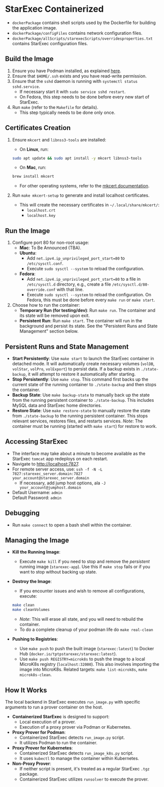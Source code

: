 # StarExec Containerized

- `dockerPackage` contains shell scripts used by the Dockerfile for building the application image.
- `dockerPackage/configFiles` contains network configuration files.
- `dockerPackage/allScripts/starexecScripts/overridesproperties.txt` contains StarExec configuration files.

## Build the Image

1. Ensure you have Podman installed, as explained [here](../README.md).
2. Ensure that `$HOME/.ssh` exists and you have read-write permission.
3. Ensure that the `sshd` daemon is running with `systemctl status sshd.service`.
    - If necessary start it with `sudo service sshd restart`.
    - On Fedora, this step needs to be done before every new start of StarExec.
4. Run `make` (refer to the `Makefile` for details).
    - This step typically needs to be done only once.

## Certificates Creation

1. Ensure `mkcert` and `libnss3-tools` are installed:

    - On **Linux**, run:

    ```bash
    sudo apt update && sudo apt install -y mkcert libnss3-tools
    ```

    - On **Mac**, run:

    ```bash
    brew install mkcert
    ```

    - For other operating systems, refer to the [mkcert documentation](https://github.com/FiloSottile/mkcert).

2. Run `make mkcert-setup` to generate and install localhost certificates.
    - This will create the necessary certificates in `~/.local/share/mkcert/`:
      - `localhost.crt`
      - `localhost.key`

## Run the Image

1. Configure port 80 for non-root usage:
   - **Mac**: To Be Announced (TBA).
   - **Ubuntu**:
      - Add `net.ipv4.ip_unprivileged_port_start=80` to `/etc/sysctl.conf`.
      - Execute `sudo sysctl --system` to reload the configuration.
   - **Fedora**:
      - Add `net.ipv4.ip_unprivileged_port_start=80` to a file in
        `/etc/sysctl.d` directory, e.g., create a file
        `/etc/sysctl.d/80-override.conf` with that line.
      - Execute `sudo sysctl --system` to reload the configuration.
      On Fedora, this must be done before every `make run` or `make start`.
2. Choose how to run the container:
    - **Temporary Run (for testing/dev)**: Run `make run`. The container and its state will be removed upon exit.
    - **Persistent Run**: Run `make start`. The container will run in the background and persist its state. See the "Persistent Runs and State Management" section below.

## Persistent Runs and State Management

- **Start Persistently**: Use `make start` to launch the StarExec container in detached mode. It will automatically create necessary volumes (`volDB`, `volStar`, `volPro`, `volExport`) to persist data. If a backup exists in `./state-backup`, it will attempt to restore it automatically after starting.
- **Stop Persistently**: Use `make stop`. This command first backs up the current state of the running container to `./state-backup` and then stops the container.
- **Backup State**: Use `make backup-state` to manually back up the state from the running persistent container to `./state-backup`. This includes MySQL data and StarExec home directories.
- **Restore State**: Use `make restore-state` to manually restore the state from `./state-backup` to the running persistent container. This stops relevant services, restores files, and restarts services. *Note*: The container must be running (started with `make start`) for restore to work.

## Accessing StarExec

- The interface may take about a minute to become available as the StarExec `tomcat` app redeploys on each restart.
- Navigate to [http://localhost:7827](http://localhost:7827).
- For remote server access, use:
  `ssh -f -N -L 7827:starexec_server.domain:7827 your_account@starexec_server.domain`
  - If necessary, add jump host options, ala `-J your_account@jumphost.domain`
- Default Username: `admin`  
  Default Password: `admin`

## Debugging

- Run `make connect` to open a bash shell within the container.

## Managing the Image

- **Kill the Running Image**:
  - Execute `make kill` if you need to stop and remove the *persistent* running image (`starexec-app`). Use this if `make stop` fails or if you want to stop without backing up state.
- **Destroy the Image**:
  - If you encounter issues and wish to remove all configurations, execute:

   ```bash
   make clean
   make cleanVolumes
   ```

  - *Note*: This will erase all state, and you will need to rebuild the container.
  - To do a complete cleanup of your podman life do `make real-clean`
- **Pushing to Registries**:
  - Use `make push` to push the built image (`starexec:latest`) to Docker Hub (`docker.io/tptpstarexec/starexec:latest`).
  - Use `make push REGISTRY=microk8s` to push the image to a local MicroK8s registry (`localhost:32000`). This also involves importing the image into MicroK8s. Related targets: `make list-microk8s`, `make microk8s-clean`.

## How It Works

The local backend in StarExec executes `run_image.py` with specific arguments to run a prover container on the host.

- **Containerized StarExec** is designed to support:
  - Local execution of a prover.
  - Execution of a proxy prover via Podman or Kubernetes.
- **Proxy Prover for Podman**:
  - Containerized StarExec detects `run_image.py` script.
  - It utilizes Podman to run the container.
- **Proxy Prover for Kubernetes**:
  - Containerized StarExec detects `run_image_k8s.py` script.
  - It uses `kubectl` to manage the container within Kubernetes.
- **Non-Proxy Prover**:
  - If neither script is present, it's treated as a regular StarExec `.tgz` package.
  - Containerized StarExec utilizes `runsolver` to execute the prover.
